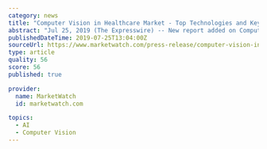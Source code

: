 ```yaml
---
category: news
title: "Computer Vision in Healthcare Market - Top Technologies and Key Insights to 2024 for “North America and Europe Region”"
abstract: "Jul 25, 2019 (The Expresswire) -- New report added on Computer Vision in Healthcare Market to assist visually impaired people to navigate in an indoor environment. First, problem is defined in terms of tasks, sensors, devices, & performance requirements ..."
publishedDateTime: 2019-07-25T13:04:00Z
sourceUrl: https://www.marketwatch.com/press-release/computer-vision-in-healthcare-market---top-technologies-and-key-insights-to-2024-for-north-america-and-europe-region-2019-07-25
type: article
quality: 56
score: 56
published: true

provider:
  name: MarketWatch
  id: marketwatch.com

topics:
  - AI
  - Computer Vision
---
```

